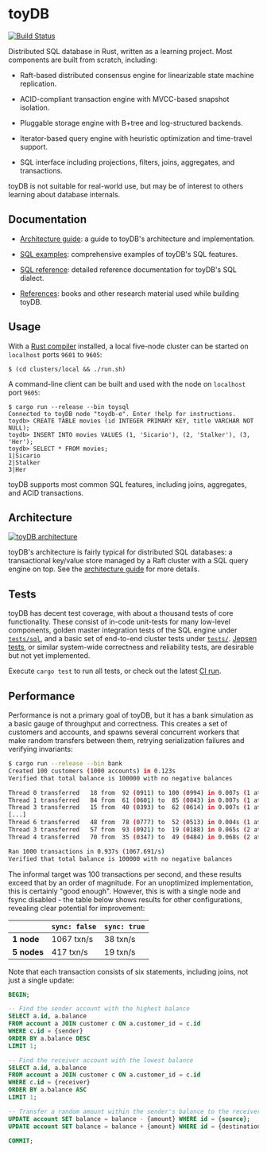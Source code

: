 # toyDB

[![Build Status](https://cloud.drone.io/api/badges/erikgrinaker/toydb/status.svg)](https://cloud.drone.io/erikgrinaker/toydb)

Distributed SQL database in Rust, written as a learning project. Most components are built from
scratch, including:

* Raft-based distributed consensus engine for linearizable state machine replication.

* ACID-compliant transaction engine with MVCC-based snapshot isolation.

* Pluggable storage engine with B+tree and log-structured backends.

* Iterator-based query engine with heuristic optimization and time-travel support.

* SQL interface including projections, filters, joins, aggregates, and transactions.

toyDB is not suitable for real-world use, but may be of interest to others learning about
database internals.

## Documentation

* [Architecture guide](docs/architecture.md): a guide to toyDB's architecture and implementation.

* [SQL examples](docs/examples.md): comprehensive examples of toyDB's SQL features.

* [SQL reference](docs/sql.md): detailed reference documentation for toyDB's SQL dialect.

* [References](docs/references.md): books and other research material used while building toyDB.

## Usage

With a [Rust compiler](https://www.rust-lang.org/tools/install) installed, a local five-node 
cluster can be started on `localhost` ports `9601` to `9605`:

```
$ (cd clusters/local && ./run.sh)
```

A command-line client can be built and used with the node on `localhost` port `9605`:

```
$ cargo run --release --bin toysql
Connected to toyDB node "toydb-e". Enter !help for instructions.
toydb> CREATE TABLE movies (id INTEGER PRIMARY KEY, title VARCHAR NOT NULL);
toydb> INSERT INTO movies VALUES (1, 'Sicario'), (2, 'Stalker'), (3, 'Her');
toydb> SELECT * FROM movies;
1|Sicario
2|Stalker
3|Her
```

toyDB supports most common SQL features, including joins, aggregates, and ACID transactions.

## Architecture

[![toyDB architecture](./docs/architecture.svg)](./docs/architecture.md)

toyDB's architecture is fairly typical for distributed SQL databases: a transactional
key/value store managed by a Raft cluster with a SQL query engine on top. See the
[architecture guide](./docs/architecture.md) for more details.

## Tests

toyDB has decent test coverage, with about a thousand tests of core functionality. These consist
of in-code unit-tests for many low-level components, golden master integration tests of the SQL
engine under [`tests/sql`](https://github.com/erikgrinaker/toydb/tree/master/tests/sql), and a
basic set of end-to-end cluster tests under
[`tests/`](https://github.com/erikgrinaker/toydb/tree/master/tests).
[Jepsen tests](https://jepsen.io), or similar system-wide correctness and reliability tests, are 
desirable but not yet implemented.

Execute `cargo test` to run all tests, or check out the latest
[CI run](https://cloud.drone.io/erikgrinaker/toydb).

## Performance

Performance is not a primary goal of toyDB, but it has a bank simulation as a basic gauge of
throughput and correctness. This creates a set of customers and accounts, and spawns several
concurrent workers that make random transfers between them, retrying serialization failures and
verifying invariants:

```sh
$ cargo run --release --bin bank
Created 100 customers (1000 accounts) in 0.123s
Verified that total balance is 100000 with no negative balances

Thread 0 transferred   18 from  92 (0911) to 100 (0994) in 0.007s (1 attempts)
Thread 1 transferred   84 from  61 (0601) to  85 (0843) in 0.007s (1 attempts)
Thread 3 transferred   15 from  40 (0393) to  62 (0614) in 0.007s (1 attempts)
[...]
Thread 6 transferred   48 from  78 (0777) to  52 (0513) in 0.004s (1 attempts)
Thread 3 transferred   57 from  93 (0921) to  19 (0188) in 0.065s (2 attempts)
Thread 4 transferred   70 from  35 (0347) to  49 (0484) in 0.068s (2 attempts)

Ran 1000 transactions in 0.937s (1067.691/s)
Verified that total balance is 100000 with no negative balances
```

The informal target was 100 transactions per second, and these results exceed that by an order
of magnitude. For an unoptimized implementation, this is certainly "good enough". However, this
is with a single node and fsync disabled - the table below shows results for other configurations,
revealing clear potential for improvement:

|             | `sync: false` | `sync: true` |
| ----------- | ------------- | ------------ |
| **1 node**  | 1067 txn/s    | 38 txn/s     |
| **5 nodes** | 417 txn/s     | 19 txn/s     |

Note that each transaction consists of six statements, including joins, not just a single update:

```sql
BEGIN;

-- Find the sender account with the highest balance
SELECT a.id, a.balance
FROM account a JOIN customer c ON a.customer_id = c.id
WHERE c.id = {sender}
ORDER BY a.balance DESC
LIMIT 1;

-- Find the receiver account with the lowest balance
SELECT a.id, a.balance
FROM account a JOIN customer c ON a.customer_id = c.id
WHERE c.id = {receiver}
ORDER BY a.balance ASC
LIMIT 1;

-- Transfer a random amount within the sender's balance to the receiver
UPDATE account SET balance = balance - {amount} WHERE id = {source};
UPDATE account SET balance = balance + {amount} WHERE id = {destination};

COMMIT;
```

